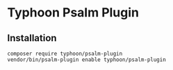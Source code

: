 # Typhoon Psalm Plugin

## Installation

```
composer require typhoon/psalm-plugin
vendor/bin/psalm-plugin enable typhoon/psalm-plugin
```
